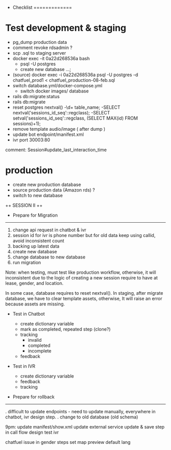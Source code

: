 + Checklist
=============
# Test development & staging
- pg_dump production data
- comment revoke rdsadmin ?
- scp .sql to staging server
- docker exec -it 0a22d268536a bash
  - psql -U postgres
  - create new database ...;
- (source) docker exec -i 0a22d268536a psql -U postgres -d chatfuel_prod1 < chatfuel_production-08-feb.sql
- switch database.yml/docker-compose.yml
  - switch docker images/ database
- rails db:migrate:status
- rails db:migrate
- reset postgres nextval()
  -\d+ table_name;
  -SELECT nextval('sessions_id_seq'::regclass);
  -SELECT setval('sessions_id_seq'::regclass, (SELECT MAX(id) FROM sessions)+1);
- remove template audio/image ( after dump )
- update bot endpoint/manifest.xml
- ivr port 30003:80

comment: Session#update_last_interaction_time

# production
  - create new production database
  - source production data (Amazon rds) ?
  - switch to new database


++ SESSION II ++
* Prepare for Migration
--------------------------------------------------
1. change api request in chatbot & ivr
2. session id for ivr is phone number but for old data keep using callid,
  avoid inconsistent count
3. backing up latest data
4. create new database
5. change database to new database
6. run migration

Note: when testing, must test like production workflow,
otherwise, it will inconsistent due to the logic of creating a new session
require to have at lease, 
  gender, and location.

In some case, database requires to reset nextval().
In staging, after migrate database, we have to clear template assets, otherwise,
It will raise an error because assets are missing.

  + Test in Chatbot
    - create dictionary variable
    - mark as completed, repeated step (clone?)
    - tracking
      - invalid
      - completed
      - incomplete
    - feedback

  + Test in IVR
    - create dictionary variable
    - feedback
    - tracking


* Prepare for rollback
--------------------------------------------------
  . difficult to update endpoints
    - need to update manually, everywhere in chatbot, ivr design step.
  . change to old database (old schema)

9pm:
  update manifest/show.xml
  update external service
  update & save step in call flow design
  test ivr

chatfuel
  issue in gender steps
  set map preview default lang
  
